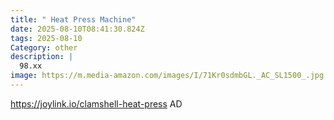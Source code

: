```yaml
---
title: " Heat Press Machine"
date: 2025-08-10T08:41:30.824Z
tags: 2025-08-10
Category: other
description: |
  98.xx 
image: https://m.media-amazon.com/images/I/71Kr0sdmbGL._AC_SL1500_.jpg
---
```

https://joylink.io/clamshell-heat-press
AD